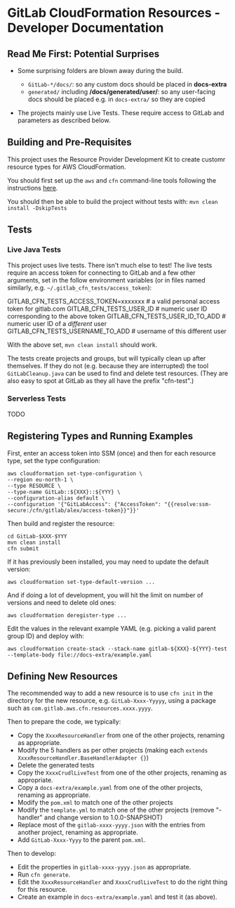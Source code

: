 # GitLab CloudFormation Resources - Developer Documentation

## Read Me First: Potential Surprises

* Some surprising folders are blown away during the build.
  * `GitLab-*/docs/`: so any custom docs should be placed in **docs-extra**
  * `generated/` including **/docs/generated/user/**:
    so any user-facing docs should be placed e.g. in `docs-extra/` so they are copied

* The projects mainly use Live Tests. These require access to GitLab and parameters as described below.


## Building and Pre-Requisites

This project uses the Resource Provider Development Kit to create customr resource types for AWS CloudFormation.

You should first set up the `aws` and `cfn` command-line tools following the instructions
[here](https://docs.aws.amazon.com/cloudformation-cli/latest/userguide/resource-type-walkthrough.html).

You should then be able to build the project without tests with: `mvn clean install -DskipTests`


## Tests

### Live Java Tests

This project uses live tests. There isn't much else to test! The live tests require an access token for
connecting to GitLab and a few other arguments, set in the follow environment variables
(or in files named similarly, e.g. `~/.gitlab_cfn_tests/access_token`):

  GITLAB_CFN_TESTS_ACCESS_TOKEN=xxxxxxx    # a valid personal access token for gitlab.com
  GITLAB_CFN_TESTS_USER_ID                 # numeric user ID corresponding to the above token
  GITLAB_CFN_TESTS_USER_ID_TO_ADD          # numeric user ID of a _different_ user
  GITLAB_CFN_TESTS_USERNAME_TO_ADD         # username of this different user

With the above set, `mvn clean install` should work.

The tests create projects and groups, but will typically clean up after themselves.
If they do not (e.g. because they are interrupted) the tool `GitLabCleanup.java` can be used to find and delete test resources.
(They are also easy to spot at GitLab as they all have the prefix "cfn-test".) 

### Serverless Tests

TODO


## Registering Types and Running Examples

First, enter an access token into SSM (once) and then for each resource type, set the type configuration:

```
aws cloudformation set-type-configuration \
--region eu-north-1 \
--type RESOURCE \
--type-name GitLab::${XXX}::${YYY} \
--configuration-alias default \
--configuration '{"GitLabAccess": {"AccessToken": "{{resolve:ssm-secure:/cfn/gitlab/alex/access-token}}"}}'
```

Then build and register the resource:

```
cd GitLab-$XXX-$YYY
mvn clean install
cfn submit
```

If it has previously been installed, you may need to update the default version:

```
aws cloudformation set-type-default-version ...
```

And if doing a lot of development, you will hit the limit on number of versions and need to delete old ones: 

```
aws cloudformation deregister-type ...
```

Edit the values in the relevant example YAML (e.g. picking a valid parent group ID) and deploy with:

```
aws cloudformation create-stack --stack-name gitlab-${XXX}-${YYY}-test --template-body file://docs-extra/example.yaml
```


## Defining New Resources

The recommended way to add a new resource is to use `cfn init` in the directory for the new resource,
e.g. `GitLab-Xxxx-Yyyyy`,
using a package such as `com.gitlab.aws.cfn.resources.xxxx.yyyy`.

Then to prepare the code, we typically:

* Copy the `XxxxResourceHandler` from one of the other projects, renaming as appropriate.
* Modify the 5 handlers as per other projects (making each `extends XxxxResourceHandler.BaseHandlerAdapter {}`)
* Delete the generated tests
* Copy the `XxxxCrudlLiveTest` from one of the other projects, renaming as appropriate.
* Copy a `docs-extra/example.yaml` from one of the other projects, renaming as appropriate.
* Modify the `pom.xml` to match one of the other projects
* Modify the `template.yml` to match one of the other projects (remove "-handler" and change version to 1.0.0-SNAPSHOT)
* Replace most of the `gitlab-xxxx-yyyy.json` with the entries from another project, renaming as appropriate.
* Add `GitLab-Xxxx-Yyyy` to the parent `pom.xml`.

Then to develop:

* Edit the properties in `gitlab-xxxx-yyyy.json` as appropriate.
* Run `cfn generate`.
* Edit the `XxxxResourceHandler` and `XxxxCrudlLiveTest` to do the right thing for this resource.
* Create an example in `docs-extra/example.yaml` and test it (as above).
